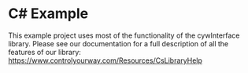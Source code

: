 # C# Example

This example project uses most of the functionality of the cywInterface library. Please see our documentation for a full description of all the 
features of our library:
https://www.controlyourway.com/Resources/CsLibraryHelp